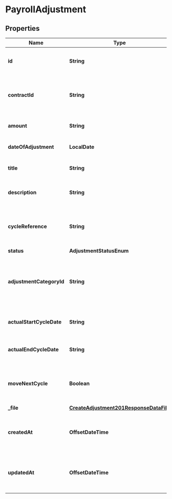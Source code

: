 

# PayrollAdjustment


## Properties

| Name | Type | Description | Notes |
|------------ | ------------- | ------------- | -------------|
|**id** | **String** | The unique identifier of the adjustment |  [optional] |
|**contractId** | **String** | The identifier of the contract associated with the adjustment |  [optional] |
|**amount** | **String** | The amount of the adjustment |  [optional] |
|**dateOfAdjustment** | **LocalDate** | The date of the adjustment |  [optional] |
|**title** | **String** | The title of the adjustment |  [optional] |
|**description** | **String** | The description of the adjustment |  [optional] |
|**cycleReference** | **String** | The reference to the cycle associated with the adjustment |  [optional] |
|**status** | **AdjustmentStatusEnum** |  |  [optional] |
|**adjustmentCategoryId** | **String** | The identifier of the adjustment category associated with the adjustment |  [optional] |
|**actualStartCycleDate** | **String** | The date of the actual start cycle date |  [optional] |
|**actualEndCycleDate** | **String** | The date of the actual end cycle date |  [optional] |
|**moveNextCycle** | **Boolean** | If an adjustments can belong to another payroll cycle |  [optional] |
|**_file** | [**CreateAdjustment201ResponseDataFile**](CreateAdjustment201ResponseDataFile.md) |  |  [optional] |
|**createdAt** | **OffsetDateTime** | The date and time when the adjustment was created |  [optional] |
|**updatedAt** | **OffsetDateTime** | The date and time when the adjustment was last updated |  [optional] |



